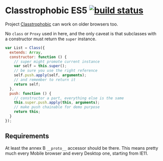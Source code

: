 # Classtrophobic ES5 [![build status](https://secure.travis-ci.org/WebReflection/classtrophobic-es5.svg)](http://travis-ci.org/WebReflection/classtrophobic-es5)

Project [Classtrophobic](https://github.com/WebReflection/classtrophobic) can work on older browsers too.

No `class` or `Proxy` used in here, and the only caveat is that subclasses with a constructor must return the `super` instance.

```js
var List = Class({
  extends: Array,
  constructor: function () {
    // super might promote current instance
    var self = this.super();
    // be sure you use the right reference
    self.push.apply(self, arguments);
    // and remember to return it
    return self;
  },
  push: function () {
    // constructor a part, everything else is the same
    this.super.push.apply(this, arguments);
    // make push chainable for demo purpose
    return this;
  }
});
```

## Requirements
At least the annex B `__proto__` accessor should be there.
This means pretty much every Mobile browser and every Desktop one, starting from IE11.


